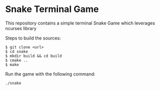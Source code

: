 # Snake Terminal Game

This repository contains a simple terminal Snake Game which leverages ncurses library

Steps to build the sources:

```
$ git clone <url>
$ cd snake
$ mkdir build && cd build 
$ cmake .. 
$ make 
```

Run the game with the following command:

```
./snake
```
